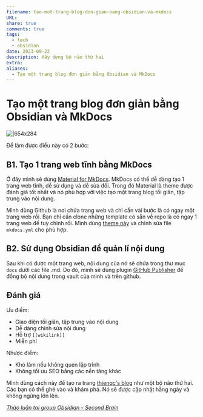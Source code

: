 ```yaml
---
filename: tao-mot-trang-blog-don-gian-bang-obsidian-va-mkdocs
URL: 
share: true
comments: true
tags:
  - tech
  - obsidian
date: 2023-09-22
description: Xây dựng bộ não thứ hai
extra: 
aliases:
  - Tạo một trang blog đơn giản bằng Obsidian và MkDocs
---
```

# Tạo một trang blog đơn giản bằng Obsidian và MkDocs  
  
![|654x284](https://i.imgur.com/pIrAiBr.png)  
  
Để làm được điều này có 2 bước:  
## B1. Tạo 1 trang web tĩnh bằng MkDocs  
Ở đây mình sẽ dùng [Material for MkDocs](https://squidfunk.github.io/mkdocs-material/). MkDocs có thể dễ dàng tạo 1 trang web tĩnh, dễ sử dụng và dễ sửa đổi. Trong đó Material là theme được đánh giá tốt nhất và nó phù hợp với việc tạo một trang blog tối giản, tập trung vào nội dung.  
  
Mình dùng Github là nơi chứa trang web và chỉ cần vài bước là có ngay một trang web rồi. Bạn chỉ cần clone những template có sẵn về repo là có ngay 1 trang web để tuỳ chỉnh rồi. Mình dùng [theme này](https://github.com/liang2kl/mkdocs-blogging-plugin-bootstrap) và chỉnh sửa file `mkdocs.yml` cho phù hợp.  
## B2. Sử dụng Obsidian để quản lí nội dung  
Sau khi có được một trang web, nội dung của nó sẽ chứa trong thư mục `docs` dưới các file .md. Do đó, mình sẽ dùng plugin [GitHub Publisher](https://github.com/ObsidianPublisher/obsidian-github-publisher) để đồng bộ nội dung trong vault của mình và trên github.   
## Đánh giá  
Ưu điểm:  
  
- Giao diện tối giản, tập trung vào nội dung  
- Dễ dàng chỉnh sửa nội dung  
- Hỗ trợ `[[wikilink]]`  
- Miễn phí  
  
Nhược điểm:  
  
- Khó làm nếu không quen lập trình  
- Không tối ưu SEO bằng các nền tảng khác  
  
Mình dùng cách này để tạo ra trang [thienqc's blog](https://thienqc.github.io/blog/) như một bộ não thứ hai. Các bạn có thể ghé vào và khám phá. Nó sẽ được cập nhật hằng ngày và không ngừng lớn lên.  
  
*[Thảo luận tại group Obsidian - Second Brain](https://www.facebook.com/groups/594306492570157/posts/709835517683920/)*